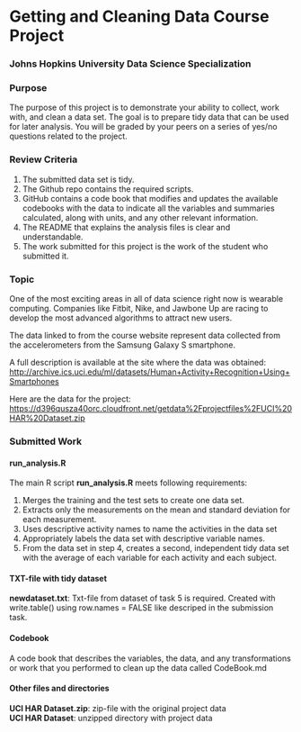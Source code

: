 # Getting and Cleaning Data Course Project

### Johns Hopkins University Data Science Specialization

### Purpose
The purpose of this project is to demonstrate your ability to collect, work with, and clean a data set.
The goal is to prepare tidy data that can be used for later analysis.
You will be graded by your peers on a series of yes/no questions related to the project.

### Review Criteria
1. The submitted data set is tidy.
2. The Github repo contains the required scripts.
3. GitHub contains a code book that modifies and updates the available codebooks with the data to indicate all the variables and summaries calculated, along with units, and any other relevant information.
4. The README that explains the analysis files is clear and understandable.
5. The work submitted for this project is the work of the student who submitted it.

### Topic
One of the most exciting areas in all of data science right now is wearable computing. Companies like Fitbit, Nike, and Jawbone Up are racing to develop the most advanced algorithms to attract new users.

The data linked to from the course website represent data collected from the accelerometers from the Samsung Galaxy S smartphone.

A full description is available at the site where the data was obtained:
<http://archive.ics.uci.edu/ml/datasets/Human+Activity+Recognition+Using+Smartphones>

Here are the data for the project:  
<https://d396qusza40orc.cloudfront.net/getdata%2Fprojectfiles%2FUCI%20HAR%20Dataset.zip>

### Submitted Work

#### run_analysis.R   
The main R script **run_analysis.R** meets following requirements:

1. Merges the training and the test sets to create one data set.
2. Extracts only the measurements on the mean and standard deviation for each measurement.
3. Uses descriptive activity names to name the activities in the data set
4. Appropriately labels the data set with descriptive variable names.
5. From the data set in step 4, creates a second, independent tidy data set with the average of each variable for each activity and each subject.
  
#### TXT-file with tidy dataset
**newdataset.txt**: Txt-file from dataset of task 5 is required. Created with write.table() using row.names = FALSE like descriped in the submission task.  

  
#### Codebook 
A code book that describes the variables, the data, and any transformations or work that you performed to clean up the data called CodeBook.md  

  
#### Other files and directories
**UCI HAR Dataset.zip**: zip-file with the original project data  
**UCI HAR Dataset**: unzipped directory with project data